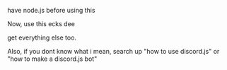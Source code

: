 have node.js before using this


Now, use this ecks dee

get everything else too.

Also, if you dont know what i mean, search up "how to use discord.js" or "how to make a discord.js bot"